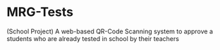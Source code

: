 # MRG-Tests
(School Project) A web-based QR-Code Scanning system to approve a students who are already tested in school by their teachers
